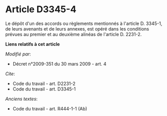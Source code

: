 # Article D3345-4

Le dépôt d'un des accords ou règlements mentionnés à l'article D. 3345-1, de leurs avenants et de leurs annexes, est opéré
dans les conditions prévues au premier et au deuxième alinéas de l'article D. 2231-2.

**Liens relatifs à cet article**

_Modifié par_:

  - Décret n°2009-351 du 30 mars 2009 - art. 4

_Cite_:

  - Code du travail - art. D2231-2
  - Code du travail - art. D3345-1

_Anciens textes_:

  - Code du travail - art. R444-1-1 (Ab)
